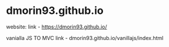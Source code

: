 dmorin93.github.io
========================

website: link - https://dmorin93.github.io/

vanialla JS TO MVC link - dmorin93.github.io/vanillajs/index.html

